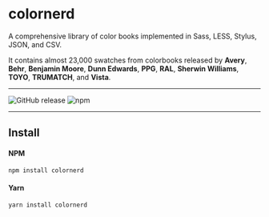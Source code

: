 # colornerd

A comprehensive library of color books implemented in Sass, LESS, Stylus, JSON, and CSV. 

It contains almost 23,000 swatches from colorbooks released by **Avery**, **Behr**, **Benjamin Moore**, **Dunn Edwards**, **PPG**, **RAL**, **Sherwin Williams**, **TOYO**, **TRUMATCH**, and **Vista**.

*****

![GitHub release](https://img.shields.io/github/release/jpederson/colornerd.svg?label=github) ![npm](https://img.shields.io/npm/v/colornerd.svg)

*****

## Install

#### NPM

```shell
npm install colornerd
```

#### Yarn

```shell
yarn install colornerd
```
